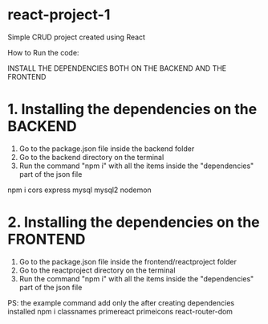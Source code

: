 # react-project-1
Simple CRUD project created using React


How to Run the code:

INSTALL THE DEPENDENCIES BOTH ON THE BACKEND AND THE FRONTEND

# 1. Installing the dependencies on the BACKEND

1. Go to the package.json file inside the backend folder
2. Go to the backend directory on the terminal
3. Run the command "npm i" with all the items inside the "dependencies" part of the json file

npm i cors express mysql mysql2 nodemon

# 2. Installing the dependencies on the FRONTEND

1. Go to the package.json file inside the frontend/reactproject folder
2. Go to the reactproject directory on the terminal
3. Run the command "npm i" with all the items inside the "dependencies" part of the json file

PS: the example command add only the after creating dependencies installed
npm i classnames primereact primeicons react-router-dom